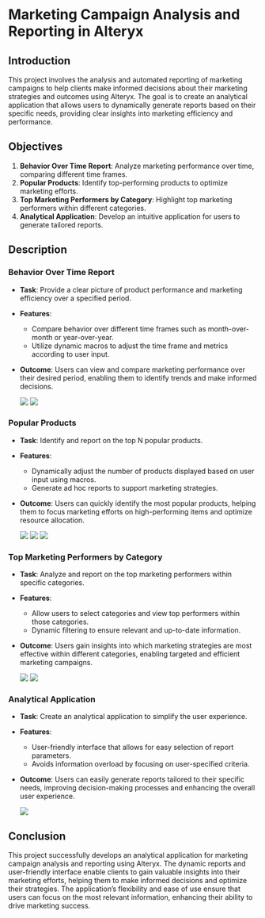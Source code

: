 # Marketing Campaign Analysis and Reporting in Alteryx

## Introduction
This project involves the analysis and automated reporting of marketing campaigns to help clients make informed decisions about their marketing strategies and outcomes using Alteryx. The goal is to create an analytical application that allows users to dynamically generate reports based on their specific needs, providing clear insights into marketing efficiency and performance.

## Objectives
1. **Behavior Over Time Report**: Analyze marketing performance over time, comparing different time frames.
2. **Popular Products**: Identify top-performing products to optimize marketing efforts.
3. **Top Marketing Performers by Category**: Highlight top marketing performers within different categories.
4. **Analytical Application**: Develop an intuitive application for users to generate tailored reports.

## Description

### Behavior Over Time Report
- **Task**: Provide a clear picture of product performance and marketing efficiency over a specified period.
- **Features**:
  - Compare behavior over different time frames such as month-over-month or year-over-year.
  - Utilize dynamic macros to adjust the time frame and metrics according to user input.
- **Outcome**: Users can view and compare marketing performance over their desired period, enabling them to identify trends and make informed decisions.

  <img src=https://github.com/archd3sai/Customer-Survival-Analysis-and-Churn-Prediction/blob/master/app-pic.png>


  <img src=https://github.com/archd3sai/Customer-Survival-Analysis-and-Churn-Prediction/blob/master/app-pic.png>

### Popular Products
- **Task**: Identify and report on the top N popular products.
- **Features**:
  - Dynamically adjust the number of products displayed based on user input using macros.
  - Generate ad hoc reports to support marketing strategies.
- **Outcome**: Users can quickly identify the most popular products, helping them to focus marketing efforts on high-performing items and optimize resource allocation.

  <img src=https://github.com/archd3sai/Customer-Survival-Analysis-and-Churn-Prediction/blob/master/app-pic.png>

  <img src=https://github.com/archd3sai/Customer-Survival-Analysis-and-Churn-Prediction/blob/master/app-pic.png>

  <img src=https://github.com/archd3sai/Customer-Survival-Analysis-and-Churn-Prediction/blob/master/app-pic.png>

### Top Marketing Performers by Category
- **Task**: Analyze and report on the top marketing performers within specific categories.
- **Features**:
  - Allow users to select categories and view top performers within those categories.
  - Dynamic filtering to ensure relevant and up-to-date information.
- **Outcome**: Users gain insights into which marketing strategies are most effective within different categories, enabling targeted and efficient marketing campaigns.

  <img src=https://github.com/archd3sai/Customer-Survival-Analysis-and-Churn-Prediction/blob/master/app-pic.png>

  <img src=https://github.com/archd3sai/Customer-Survival-Analysis-and-Churn-Prediction/blob/master/app-pic.png>

### Analytical Application
- **Task**: Create an analytical application to simplify the user experience.
- **Features**:
  - User-friendly interface that allows for easy selection of report parameters.
  - Avoids information overload by focusing on user-specified criteria.
- **Outcome**: Users can easily generate reports tailored to their specific needs, improving decision-making processes and enhancing the overall user experience.

  <img src=https://github.com/archd3sai/Customer-Survival-Analysis-and-Churn-Prediction/blob/master/app-pic.png>



## Conclusion
This project successfully develops an analytical application for marketing campaign analysis and reporting using Alteryx. The dynamic reports and user-friendly interface enable clients to gain valuable insights into their marketing efforts, helping them to make informed decisions and optimize their strategies. The application’s flexibility and ease of use ensure that users can focus on the most relevant information, enhancing their ability to drive marketing success.
